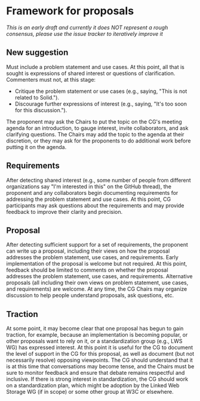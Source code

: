 # Framework for proposals

*This is an early draft and currently it does NOT represent a rough consensus,
please use the issue tracker to iteratively improve it*


## New suggestion

Must include a problem statement and use cases. At
this point, all that is sought is expressions of shared interest
or questions of clarification. Commenters must not, at this stage:
* Critique the problem statement or use cases (e.g., saying, "This is not related to Solid.").
* Discourage further expressions of interest (e.g., saying, "It's too soon for this discussion.").

The proponent may ask the Chairs to put the topic on the CG's
meeting agenda for an introduction, to gauge interest, invite
collaborators, and ask clarifying questions. The Chairs may add the
topic to the agenda at their discretion, or they may ask for the
proponents to do additional work before putting it on the agenda.


## Requirements

After detecting shared interest (e.g., some number
of people from different organizations say "I'm interested in
this" on the GitHub thread), the proponent and any
collaborators begin documenting requirements for addressing the
problem statement and use cases. At this point, CG participants
may ask questions about the requirements and may provide feedback
to improve their clarity and precision.


## Proposal

After detecting sufficient support for a set of requirements,
the proponent can write up a proposal, including their views on
how the proposal addresses the problem statement, use cases, and
requirements. Early implementation of the proposal is welcome but
not required. At this point, feedback should be limited to comments
on whether the proposal addresses the problem statement, use cases,
and requirements. Alternative proposals (all including their own
views on problem statement, use cases, and requirements) are welcome.
At any time, the CG Chairs may organize discussion to help people
understand proposals, ask questions, etc.


## Traction

At some point, it may become clear that one proposal has
begun to gain traction, for example, because an implementation is
becoming popular, or other proposals want to rely on it, or a
standardization group (e.g., LWS WG) has expressed interest.  At
this point it is useful for the CG to document the level of
support in the CG for this proposal, as well as document (but not
necessarily resolve) opposing viewpoints. The CG should understand
that it is at this time that conversations may become tense, and
the Chairs must be sure to monitor feedback and ensure that debate
remains respectful and inclusive. If there is strong interest in
standardization, the CG should work on a standardization plan,
which might be adoption by the Linked Web Storage WG (if in scope) or some
other group at W3C or elsewhere.

